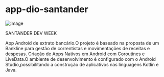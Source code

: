 # app-dio-santander

![image](https://user-images.githubusercontent.com/80496718/168937222-0f94c1c8-0eaf-4117-9bc6-645485a8c389.png)



SANTANDER DEV WEEK

App Android de extrato bancário.O projeto é baseado na proposta de um Bankline para gestão de correntistas e movimentações de receitas e despesas.
Criação de Apps Nativos em Android com Coroutines e LiveData.O ambiente de desenvolvimento é configurado com o Android Studio,possibilitando a construção de aplicativos nas linguagens Kotlin e Java.
